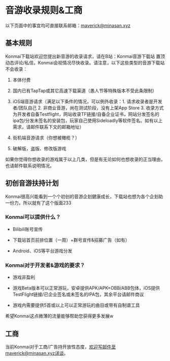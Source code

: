 # 音游收录规则&工商

以下页面中的事宜均可直接联系邮箱：maverick@minasan.xyz

## 基本规则

Konmai下载站欢迎您提出新音游的收录请求，请在B站：Konmai音游下载站 置顶动态评论/私信，Konmai会视情况尽快收录。请注意，以下这些类型的音游下载站不会收录：

1. 本体付费

2. 国内已有TapTap或其它高速下载渠道（愚人节等特殊版本不受此条限制）

3. iOS端音游请求（满足以下条件的情况，可以例外收录：1. 请求收录者是开发者/团队自己 2. 非商业音游，尚在测试阶段，没有上架App Store 3. 收录方式为开发者自备Testflight，网站收录TF链接/自备企业证书，网站分发签名的ipa包/分发未签名的安装包，玩家自己使用Sideloadly等软件签名。如有以上需求，请邮件联系下文的邮箱地址）

4. 街机端音游请求（你想被橄榄？）

5. 破解版，盗版、修改版游戏

如果你觉得你想收录的游戏属于以上几类，但是有无论如何也想收录的正当理由，也请邮件联系说明情况。

## 初创音游扶持计划

Konmai很高兴能看到一个个初创的音游企划健康成长，下载站也想为各个企划助一份力，所以就有了这个版面233

### Konmai可以提供什么？

- Bilibili账号宣传

- 下载站首页前排位置（一周）+群号宣传&招募广告（如有）

- Android、iOS等平台游戏分发

### Konmai对于开发者&游戏的要求？

- 游戏非盈利

- 游戏Beta版本可以正常游玩，安卓提供APK/APK+OBB/ABB包体，iOS提供TestFlight链接/已企业签名或未签名的IPA包，其余平台请邮件商议

- 游戏内需要提供5首或以上可以正常游玩的曲目或带有自制谱工具

希望Konmai这点微薄的流量能够帮助您获得更多发展w

## 工商

当前Konmai对于工商/广告持开放性态度，欢迎写邮件至maverick@minasan.xyz详谈。
